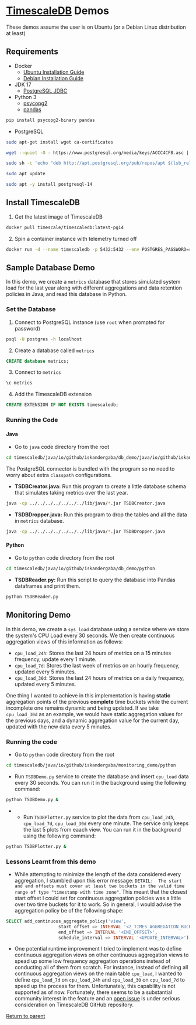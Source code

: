 # [TimescaleDB](https://www.timescale.com) Demos
These demos assume the user is on Ubuntu (or a Debian Linux distribution at least)

## Requirements
- Docker
	- [Ubuntu Installation Guide](https://docs.docker.com/engine/install/ubuntu)
	- [Debian Installation Guide](https://docs.docker.com/engine/install/debian)
- JDK 17
	- [PostgreSQL JDBC](https://jdbc.postgresql.org)
- Python 3
	- [psycopg2](https://www.psycopg.org)
	- [pandas](https://pandas.pydata.org)

```bash
pip install psycopg2-binary pandas
```

- PostgreSQL
```bash
sudo apt-get install wget ca-certificates

wget --quiet -O - https://www.postgresql.org/media/keys/ACCC4CF8.asc | sudo apt-key add -

sudo sh -c 'echo "deb http://apt.postgresql.org/pub/repos/apt $(lsb_release -cs)-pgdg main" > /etc/apt/sources.list.d/pgdg.list'

sudo apt update

sudo apt -y install postgresql-14
```

## Install TimescaleDB
1. Get the latest image of TimescaleDB
```bash
docker pull timescale/timescaledb:latest-pg14
```

2. Spin a container instance with telemetry turned off
```bash
docker run -d --name timescaledb -p 5432:5432 --env POSTGRES_PASSWORD=root --env TIMESCALEDB_TELEMETRY=off timescale/timescaledb:latest-pg14
```

## Sample Database Demo
In this demo, we create a `metrics` database that stores simulated system load for the last year along with different aggregations and data retention policies in Java, and read this database in Python.

### Set the Database

1. Connect to PostgreSQL instance (use `root` when prompted for password)
```bash
psql -U postgres -h localhost
```

2. Create a database called `metrics`
```sql
CREATE database metrics;
```

3. Connect to `metrics`
```sql
\c metrics
```

4. Add the TimescaleDB extension
```sql
CREATE EXTENSION IF NOT EXISTS timescaledb;
```

### Running the Code
#### Java
- Go to `java` code directory from the root
```bash
cd timescaledb/java/io/github/iskandergaba/db_demo/java/io/github/iskandergaba/java
```

The PostgreSQL connector is bundled with the program so no need to worry about extra `classpath` configurations.

- **TSDBCreator.java:** Run this program to create a little database schema that simulates taking metrics over the last year.
```bash
java -cp ../../../../../../../lib/java/*.jar TSDBCreator.java

```

- **TSDBDropper.java:** Run this program to drop the tables and all the data in `metrics` database.
```bash
java -cp ../../../../../../../lib/java/*.jar TSDBDropper.java
```

#### Python
- Go to `python` code directory from the root
```bash
cd timescaledb/java/io/github/iskandergaba/db_demo/python
```
- **TSDBReader.py:** Run this script to query the database into Pandas dataframes and print them.
```bash
python TSDBReader.py 
```

## Monitoring Demo
In this demo, we create a `sys_load` database using a service where we store the system's CPU Load every 30 seconds. We then create continuous aggregation views of this information as follows:
- `cpu_load_24h`: Stores the last 24 hours of metrics on a 15 minutes frequency, update every 1 minute.
- `cpu_load_7d`: Stores the last week of metrics on an hourly frequency, updated every 5 minutes.
- `cpu_load_30d`: Stores the last 24 hours of metrics on a daily frequency, updated every 5 minutes.

One thing I wanted to achieve in this implementation is having **static** aggregation points of the previous **complete** time buckets while the current incomplete one remains dynamic and being updated. If we take `cpu_load_30d` as an example, we would have static aggregation values for the previous days, and a dynamic aggregation value for the current day, updated with the new data every 5 minutes.

### Running the code
- Go to `python` code directory from the root
```bash
cd timescaledb/java/io/github/iskandergaba/monitoring_demo/python
```
- Run `TSDBDemo.py` service to create the database and insert `cpu_load` data every 30 seconds. You can run it in the background using the following command:
```bash
python TSDBDemo.py &
```
- - Run `TSDBPlotter.py` service to plot the data from `cpu_load_24h`, `cpu_load_7d`, `cpu_load_30d` every one minute. The service only keeps the last 5 plots from eaach view. You can run it in the background using the following command:
```bash
python TSDBPlotter.py &
```

### Lessons Learnt from this demo
- While attempting to minimize the length of the data considered every aggregation, I stumbled upon this error message: `DETAIL:  The start and end offsets must cover at least two buckets in the valid time range of type "timestamp with time zone"`.
This meant that the closest start offset I could set for continuous aggregation policies was a little over two time buckets for it to work. So in general, I would advise the aggregation policy be of the following shape:
```SQL
SELECT add_continuous_aggregate_policy('view',
                    start_offset => INTERVAL '<2_TIMES_AGGREGATION_BUCKET_LENGTH>' + INTERVAL '<END_OFFSET>',
                    end_offset => INTERVAL '<END_OFFSET>',
                    schedule_interval => INTERVAL '<UPDATE_INTERVAL>');
```
- One potential runtime improvement I tried to implement was to define continuous aggregation views on other continuous aggregation views to spead up some low frequency aggregation operations instead of conducting all of them from scratch. For instance, instead of defining all continuous aggregation views on the main table `cpu_load`, I wanted to define `cpu_load_7d` on `cpu_load_24h` and `cpu_load_30` on `cpu_load_7d` to speed up the process for them. Unfortunately, this capability is not supported as of now. Fortunately, there seems to be a substantial community interest in the feature and an [open issue](https://github.com/timescale/timescaledb/issues/1400) is under serious consideration on TimescaleDB GitHub repository.


[Return to parent](../README.md)